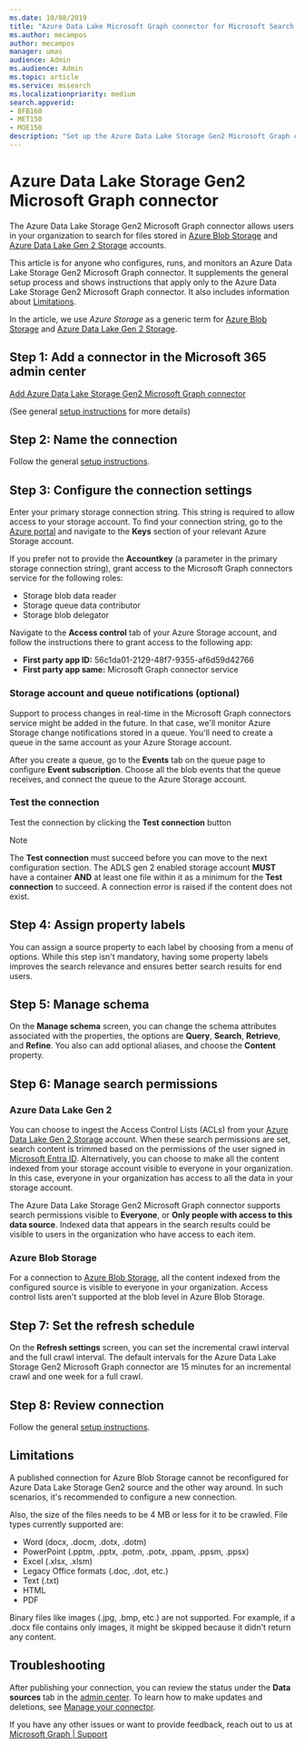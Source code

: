 ```yaml
---
ms.date: 10/08/2019
title: "Azure Data Lake Microsoft Graph connector for Microsoft Search and Microsoft 365 Copilot"
ms.author: mecampos
author: mecampos
manager: umas
audience: Admin
ms.audience: Admin
ms.topic: article
ms.service: mssearch
ms.localizationpriority: medium
search.appverid:
- BFB160
- MET150
- MOE150
description: "Set up the Azure Data Lake Storage Gen2 Microsoft Graph connector for Microsoft Search and Microsoft 365 Copilot"
---
```

# Azure Data Lake Storage Gen2 Microsoft Graph connector

The Azure Data Lake Storage Gen2 Microsoft Graph connector allows users in your organization to search for files stored in [Azure Blob Storage](/azure/storage/blobs/storage-blobs-introduction) and [Azure Data Lake Gen 2 Storage](/azure/storage/blobs/data-lake-storage-introduction) accounts.

This article is for anyone who configures, runs, and monitors an Azure Data Lake Storage Gen2 Microsoft Graph connector. It supplements the general setup process and shows instructions that apply only to the Azure Data Lake Storage Gen2 Microsoft Graph connector. It  also includes information about [Limitations](#limitations).

In the article, we use *Azure Storage* as a generic term for [Azure Blob Storage](/azure/storage/blobs/storage-blobs-introduction) and [Azure Data Lake Gen 2 Storage](/azure/storage/blobs/data-lake-storage-introduction).

## Step 1: Add a connector in the Microsoft 365 admin center

[Add Azure Data Lake Storage Gen2 Microsoft Graph connector](https://admin.microsoft.com/adminportal/home#/MicrosoftSearch/Connectors/add?ms_search_referrer=MicrosoftSearchDocs_ADLSGen2&type=ADLSGen2)

(See general [setup instructions](./configure-connector.md) for more details)

## Step 2: Name the connection

Follow the general [setup instructions](./configure-connector.md).

## Step 3: Configure the connection settings

Enter your primary storage connection string. This string is required to allow access to your storage account. To find your connection string, go to the [Azure portal](https://ms.portal.azure.com/#home) and navigate to the **Keys** section of your relevant Azure Storage account.

If you prefer not to provide the **Accountkey** (a parameter in the primary storage connection string), grant access to the Microsoft Graph connectors service for the following roles:

* Storage blob data reader
* Storage queue data contributor
* Storage blob delegator

Navigate to the **Access control** tab of your Azure Storage account, and follow the instructions there to grant access to the following app:

* **First party app ID:** 56c1da01-2129-48f7-9355-af6d59d42766
* **First party app same:** Microsoft Graph connector service

### Storage account and queue notifications (optional)

Support to process changes in real-time in the Microsoft Graph connectors service might be added in the future. In that case, we'll monitor Azure Storage change notifications stored in a queue. You'll need to create a queue in the same account as your Azure Storage account.

After you create a queue, go to the **Events** tab on the queue page to configure **Event subscription**. Choose all the blob events that the queue receives, and connect the queue to the Azure Storage account.

### Test the connection

Test the connection by clicking the **Test connection** button

> [!NOTE]
> The **Test connection** must succeed before you can move to the next configuration section. The ADLS gen 2 enabled storage account **MUST** have a container **AND** at least one file within it as a minimum for the **Test connection** to succeed. A connection error is raised if the content does not exist.

## Step 4: Assign property labels

You can assign a source property to each label by choosing from a menu of options. While this step isn't mandatory, having some property labels improves the search relevance and ensures better search results for end users.

## Step 5: Manage schema

On the **Manage schema** screen, you can change the schema attributes associated with the properties, the options are **Query**, **Search**, **Retrieve**, and **Refine**. You also can add optional aliases, and choose the **Content** property.

## Step 6: Manage search permissions

### Azure Data Lake Gen 2

You can choose to ingest the Access Control Lists (ACLs) from your [Azure Data Lake Gen 2 Storage](/azure/storage/blobs/data-lake-storage-introduction) account. When these search permissions are set, search content is trimmed based on the permissions of the user signed in [Microsoft Entra ID](/azure/active-directory/). Alternatively, you can choose to make all the content indexed from your storage account visible to everyone in your organization. In this case, everyone in your organization has access to all the data in your storage account.

The Azure Data Lake Storage Gen2 Microsoft Graph connector supports search permissions visible to **Everyone**, or **Only people with access to this data source**. Indexed data that appears in the search results could be visible to users in the organization who have access to each item.

### Azure Blob Storage

For a connection to [Azure Blob Storage](/azure/storage/blobs/storage-blobs-introduction), all the content indexed from the configured source is visible to everyone in your organization. Access control lists aren't supported at the blob level in Azure Blob Storage.

## Step 7: Set the refresh schedule

On the **Refresh settings** screen, you can set the incremental crawl interval and the full crawl interval. The default intervals for the Azure Data Lake Storage Gen2 Microsoft Graph connector are 15 minutes for an incremental crawl and one week for a full crawl.

## Step 8: Review connection

Follow the general [setup instructions](./configure-connector.md).

## Limitations

A published connection for Azure Blob Storage cannot be reconfigured for Azure Data Lake Storage Gen2 source and the other way around. In such scenarios, it's recommended to configure a new connection.

Also, the size of the files needs to be 4 MB or less for it to be crawled. File types currently supported are:

* Word (docx, .docm, .dotx, .dotm)
* PowerPoint (.pptm, .pptx, .potm, .potx, .ppam, .ppsm, .ppsx)
* Excel (.xlsx, .xlsm)
* Legacy Office formats (.doc, .dot, etc.)
* Text (.txt)
* HTML
* PDF

Binary files like images (.jpg, .bmp, etc.) are not supported. For example, if a .docx file contains only images, it might be skipped because it didn't return any content.

## Troubleshooting
After publishing your connection, you can review the status under the **Data sources** tab in the [admin center](https://admin.microsoft.com). To learn how to make updates and deletions, see [Manage your connector](manage-connector.md).

If you have any other issues or want to provide feedback, reach out to us at [Microsoft Graph | Support](https://developer.microsoft.com/en-us/graph/support)
